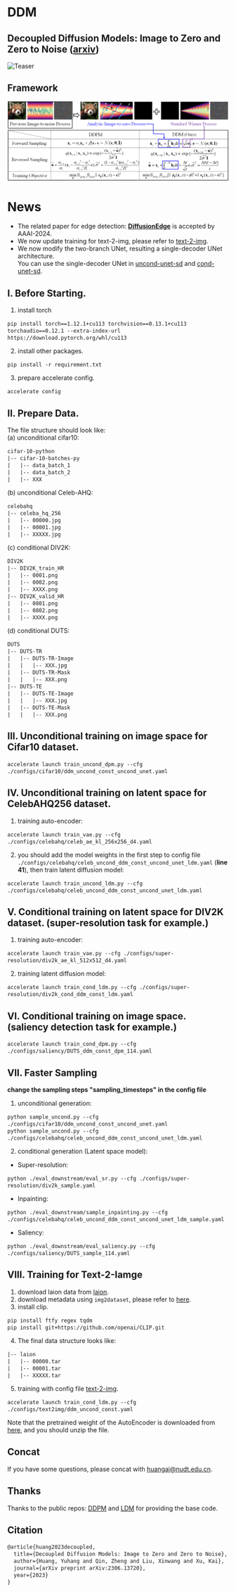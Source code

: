 # DDM
## Decoupled Diffusion Models: Image to Zero and Zero to Noise ([arxiv](https://arxiv.org/abs/2306.13720))
![Teaser](assets/figure1.png)

## Framework
![Framework](assets/framework.png)

# News
- The related paper for edge detection: [**DiffusionEdge**](https://github.com/GuHuangAI/DiffusionEdge) is accepted by AAAI-2024.
- We now update training for text-2-img, please refer to [text-2-img](#viii-training-for-text-2-iamge).
- We now modify the two-branch UNet, resulting a single-decoder UNet architecture.  
You can use the single-decoder UNet in [uncond-unet-sd](unet/uncond_unet_sd.py) and [cond-unet-sd](unet/cond_unet_sd.py).

## I. Before Starting.
1. install torch
~~~
pip install torch==1.12.1+cu113 torchvision==0.13.1+cu113 torchaudio==0.12.1 --extra-index-url https://download.pytorch.org/whl/cu113
~~~
2. install other packages.
~~~
pip install -r requirement.txt
~~~
3. prepare accelerate config.
~~~
accelerate config
~~~

## II. Prepare Data.
The file structure should look like:  
(a) unconditional cifar10:
```commandline
cifar-10-python
|-- cifar-10-batches-py
|   |-- data_batch_1
|   |-- data_batch_2
|   |-- XXX
```

(b) unconditional Celeb-AHQ:
```commandline
celebahq
|-- celeba_hq_256
|   |-- 00000.jpg
|   |-- 00001.jpg
|   |-- XXXXX.jpg
```

(c) conditional DIV2K:
```commandline
DIV2K
|-- DIV2K_train_HR
|   |-- 0001.png
|   |-- 0002.png
|   |-- XXXX.png
|-- DIV2K_valid_HR
|   |-- 0801.png
|   |-- 0802.png
|   |-- XXXX.png
```

(d) conditional DUTS:
```commandline
DUTS
|-- DUTS-TR
|   |-- DUTS-TR-Image
|   |   |-- XXX.jpg
|   |-- DUTS-TR-Mask
|   |   |-- XXX.png
|-- DUTS-TE
|   |-- DUTS-TE-Image
|   |   |-- XXX.jpg
|   |-- DUTS-TE-Mask
|   |   |-- XXX.png
```

## III. Unconditional training on image space for Cifar10 dataset.
~~~
accelerate launch train_uncond_dpm.py --cfg ./configs/cifar10/ddm_uncond_const_uncond_unet.yaml
~~~

## IV. Unconditional training on latent space for CelebAHQ256 dataset.
1. training auto-encoder:
~~~
accelerate launch train_vae.py --cfg ./configs/celebahq/celeb_ae_kl_256x256_d4.yaml
~~~
2. you should add the model weights in the first step to config file `./configs/celebahq/celeb_uncond_ddm_const_uncond_unet_ldm.yaml` (**line 41**), then train latent diffusion model:
~~~
accelerate launch train_uncond_ldm.py --cfg ./configs/celebahq/celeb_uncond_ddm_const_uncond_unet_ldm.yaml
~~~

## V. Conditional training on latent space for DIV2K dataset. (super-resolution task for example.)
1. training auto-encoder:
~~~
accelerate launch train_vae.py --cfg ./configs/super-resolution/div2k_ae_kl_512x512_d4.yaml
~~~
2. training latent diffusion model:
~~~
accelerate launch train_cond_ldm.py --cfg ./configs/super-resolution/div2k_cond_ddm_const_ldm.yaml
~~~

## VI. Conditional training on image space. (saliency detection task for example.)
~~~
accelerate launch train_cond_dpm.py --cfg ./configs/saliency/DUTS_ddm_const_dpm_114.yaml
~~~

## VII. Faster Sampling
**change the sampling steps "sampling_timesteps" in the config file**
1. unconditional generation:
~~~
python sample_uncond.py --cfg ./configs/cifar10/ddm_uncond_const_uncond_unet.yaml
python sample_uncond.py --cfg ./configs/celebahq/celeb_uncond_ddm_const_uncond_unet_ldm.yaml
~~~
2. conditional generation (Latent space model):
- Super-resolution:
~~~
python ./eval_downstream/eval_sr.py --cfg ./configs/super-resolution/div2k_sample.yaml
~~~
- Inpainting:
~~~
python ./eval_downstream/sample_inpainting.py --cfg ./configs/celebahq/celeb_uncond_ddm_const_uncond_unet_ldm_sample.yaml
~~~
- Saliency:
~~~
python ./eval_downstream/eval_saliency.py --cfg ./configs/saliency/DUTS_sample_114.yaml
~~~

## VIII. Training for Text-2-Iamge
1. download laion data from [laion](https://laion.ai/blog/laion-400-open-dataset/). 
2. download metadata using `img2dataset`, please refer to [here](https://github.com/rom1504/img2dataset). 
3. install clip. 
~~~
pip install ftfy regex tqdm
pip install git+https://github.com/openai/CLIP.git
~~~
4. The final data structure looks like:
```commandline
|-- laion
|   |-- 00000.tar
|   |-- 00001.tar
|   |-- XXXXX.tar
```
5. training with config file [text-2-img](configs/text2img/ddm_const_text.yaml). 
~~~
accelerate launch train_cond_ldm.py --cfg ./configs/text2img/ddm_uncond_const.yaml
~~~
Note that the pretrained weight of the AutoEncoder is downloaded from [here](https://ommer-lab.com/files/latent-diffusion/kl-f4.zip), and you should unzip the file.

## Concat
If you have some questions, please concat with huangai@nudt.edu.cn.
## Thanks
Thanks to the public repos: [DDPM](https://github.com/lucidrains/denoising-diffusion-pytorch) and [LDM](https://github.com/CompVis/latent-diffusion) for providing the base code.
## Citation
~~~
@article{huang2023decoupled,
  title={Decoupled Diffusion Models: Image to Zero and Zero to Noise},
  author={Huang, Yuhang and Qin, Zheng and Liu, Xinwang and Xu, Kai},
  journal={arXiv preprint arXiv:2306.13720},
  year={2023}
}
~~~